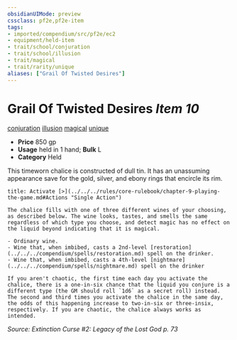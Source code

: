 ```yaml
---
obsidianUIMode: preview
cssclass: pf2e,pf2e-item
tags:
- imported/compendium/src/pf2e/ec2
- equipment/held-item
- trait/school/conjuration
- trait/school/illusion
- trait/magical
- trait/rarity/unique
aliases: ["Grail Of Twisted Desires"]
---
```

# Grail Of Twisted Desires *Item 10*  
[conjuration](conjuration.md)  [illusion](illusion.md)  [magical](magical.md)  [unique](unique.md)  

- **Price** 850 gp
- **Usage** held in 1 hand; **Bulk** L
- **Category** Held

This timeworn chalice is constructed of dull tin. It has an unassuming appearance save for the gold, silver, and ebony rings that encircle its rim.

```ad-embed-ability
title: Activate [>](../../../rules/core-rulebook/chapter-9-playing-the-game.md#Actions "Single Action")

The chalice fills with one of three different wines of your choosing, as described below. The wine looks, tastes, and smells the same regardless of which type you choose, and detect magic has no effect on the liquid beyond indicating that it is magical.

- Ordinary wine.
- Wine that, when imbibed, casts a 2nd-level [restoration](../../../compendium/spells/restoration.md) spell on the drinker.
- Wine that, when imbibed, casts a 4th-level [nightmare](../../../compendium/spells/nightmare.md) spell on the drinker

If you aren't chaotic, the first time each day you activate the chalice, there is a one-in-six chance that the liquid you conjure is a different type (the GM should roll `1d6` as a secret roll) instead. The second and third times you activate the chalice in the same day, the odds of this happening increase to two-in-six or three-insix, respectively. If you are chaotic, the chalice always works as intended.
```

*Source: Extinction Curse #2: Legacy of the Lost God p. 73*
